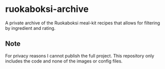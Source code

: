 # ruokaboksi-archive
A private archive of the Ruokaboksi meal-kit recipes that allows for filtering by ingredient and rating.

## Note
For privacy reasons I cannot publish the full project. This repository only includes the code and none of the images or config files.
